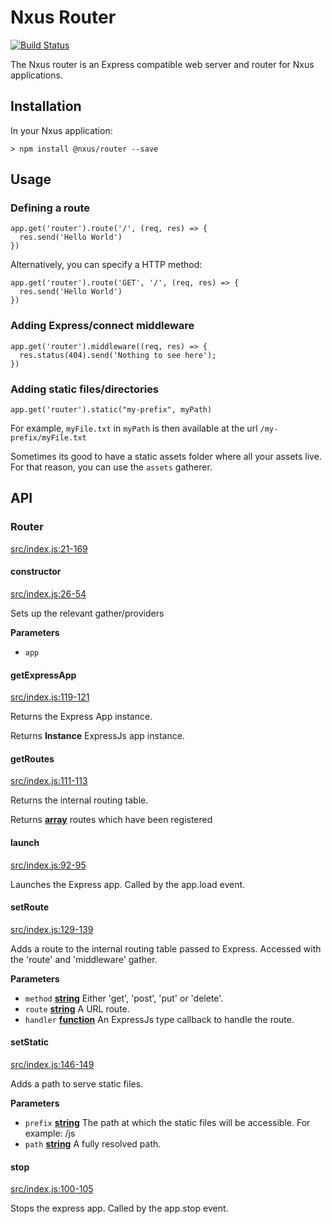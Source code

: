 # Nxus Router

[![Build Status](https://travis-ci.org/nxus/router.svg?branch=master)](https://travis-ci.org/nxus/router)

The Nxus router is an Express compatible web server and router for Nxus applications.

## Installation

In your Nxus application:

    > npm install @nxus/router --save

## Usage

### Defining a route

    app.get('router').route('/', (req, res) => {
      res.send('Hello World')
    })

Alternatively, you can specify a HTTP method:

    app.get('router').route('GET', '/', (req, res) => {
      res.send('Hello World')
    })

### Adding Express/connect middleware

    app.get('router').middleware((req, res) => {
      res.status(404).send('Nothing to see here');
    })

### Adding static files/directories

    app.get('router').static("my-prefix", myPath)

For example, `myFile.txt` in `myPath` is then available at the url `/my-prefix/myFile.txt`

Sometimes its good to have a static assets folder where all your assets live. For that reason, you can use the `assets` gatherer.

## API

### Router

[src/index.js:21-169](https://github.com/nxus/router/blob/3af3cb380392f189a102879221e74c2eb0c44917/src/index.js#L21-L169 "Source code on GitHub")

#### constructor

[src/index.js:26-54](https://github.com/nxus/router/blob/3af3cb380392f189a102879221e74c2eb0c44917/src/index.js#L26-L54 "Source code on GitHub")

Sets up the relevant gather/providers

**Parameters**

-   `app`  

#### getExpressApp

[src/index.js:119-121](https://github.com/nxus/router/blob/3af3cb380392f189a102879221e74c2eb0c44917/src/index.js#L119-L121 "Source code on GitHub")

Returns the Express App instance.

Returns **Instance** ExpressJs app instance.

#### getRoutes

[src/index.js:111-113](https://github.com/nxus/router/blob/3af3cb380392f189a102879221e74c2eb0c44917/src/index.js#L111-L113 "Source code on GitHub")

Returns the internal routing table.

Returns **[array](https://developer.mozilla.org/en-US/docs/Web/JavaScript/Reference/Global_Objects/Array)** routes which have been registered

#### launch

[src/index.js:92-95](https://github.com/nxus/router/blob/3af3cb380392f189a102879221e74c2eb0c44917/src/index.js#L92-L95 "Source code on GitHub")

Launches the Express app. Called by the app.load event.

#### setRoute

[src/index.js:129-139](https://github.com/nxus/router/blob/3af3cb380392f189a102879221e74c2eb0c44917/src/index.js#L129-L139 "Source code on GitHub")

Adds a route to the internal routing table passed to Express. Accessed with the 'route' and 'middleware' gather.

**Parameters**

-   `method` **[string](https://developer.mozilla.org/en-US/docs/Web/JavaScript/Reference/Global_Objects/String)** Either 'get', 'post', 'put' or 'delete'.
-   `route` **[string](https://developer.mozilla.org/en-US/docs/Web/JavaScript/Reference/Global_Objects/String)** A URL route.
-   `handler` **[function](https://developer.mozilla.org/en-US/docs/Web/JavaScript/Reference/Statements/function)** An ExpressJs type callback to handle the route.

#### setStatic

[src/index.js:146-149](https://github.com/nxus/router/blob/3af3cb380392f189a102879221e74c2eb0c44917/src/index.js#L146-L149 "Source code on GitHub")

Adds a path to serve static files.

**Parameters**

-   `prefix` **[string](https://developer.mozilla.org/en-US/docs/Web/JavaScript/Reference/Global_Objects/String)** The path at which the static files will be accessible. For example: /js
-   `path` **[string](https://developer.mozilla.org/en-US/docs/Web/JavaScript/Reference/Global_Objects/String)** A fully resolved path.

#### stop

[src/index.js:100-105](https://github.com/nxus/router/blob/3af3cb380392f189a102879221e74c2eb0c44917/src/index.js#L100-L105 "Source code on GitHub")

Stops the express app. Called by the app.stop event.

